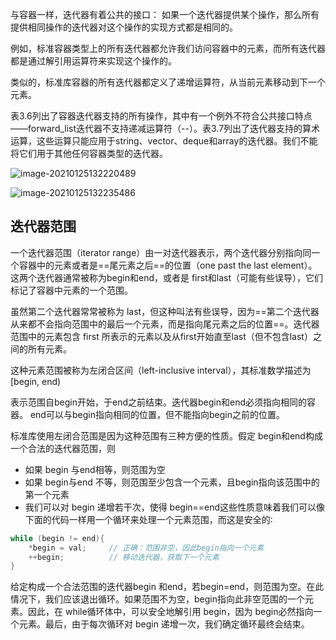 与容器一样，迭代器有着公共的接口： 如果一个迭代器提供某个操作，那么所有提供相同操作的迭代器对这个操作的实现方式都是相同的。

例如，标准容器类型上的所有迭代器都允许我们访问容器中的元素，而所有迭代器都是通过解引用运算符来实现这个操作的。

类似的，标准库容器的所有迭代器都定义了递增运算符，从当前元素移动到下一个元素。

表3.6列出了容器迭代器支持的所有操作，其中有一个例外不符合公共接口特点——forward_list迭代器不支持递减运算符（--）。表3.7列出了迭代器支持的算术运算，这些运算只能应用于string、vector、deque和array的迭代器。我们不能将它们用于其他任何容器类型的迭代器。

![image-20210125132220489](https://cdn.jsdelivr.net/gh/lihe/Pic/img/20210125132220.png)

![image-20210125132235486](https://cdn.jsdelivr.net/gh/lihe/Pic/img/20210125132235.png)

## 迭代器范围

一个迭代器范围（iterator range）由一对迭代器表示，两个迭代器分别指向同一个容器中的元素或者是==尾元素之后==的位置（one past the last element）。这两个迭代器通常被称为begin和end，或者是 first和last（可能有些误导），它们标记了容器中元素的一个范围。

虽然第二个迭代器常常被称为 last，但这种叫法有些误导，因为==第二个迭代器从来都不会指向范围中的最后一个元素，而是指向尾元素之后的位置==。迭代器范围中的元素包含 first 所表示的元素以及从first开始直至last（但不包含last）之间的所有元素。

这种元素范围被称为左闭合区间（left-inclusive interval），其标准数学描述为[begin, end)

表示范围自begin开始，于end之前结束。迭代器begin和end必须指向相同的容器。 end可以与begin指向相同的位置，但不能指向begin之前的位置。

标准库使用左闭合范围是因为这种范围有三种方便的性质。假定 begin和end构成一个合法的迭代器范围，则

* 如果 begin 与end相等，则范围为空
* 如果 begin与end 不等，则范围至少包含一个元素，且begin指向该范围中的第一个元素
*  我们可以对 begin 递增若干次，使得 begin==end这些性质意味着我们可以像下面的代码一样用一个循环来处理一个元素范围，而这是安全的∶

```c++
while (begin != end){
    *begin = val;     // 正确：范围非空，因此begin指向一个元素
    ++begin;          // 移动迭代器，获取下一个元素
}
```

给定构成一个合法范围的迭代器begin 和end，若begin=end，则范围为空。在此情况下，我们应该退出循环。如果范围不为空，begin指向此非空范围的一个元素。因此，在 while循环体中，可以安全地解引用 begin，因为 begin必然指向一个元素。最后，由于每次循环对 begin 递增一次，我们确定循环最终会结束。